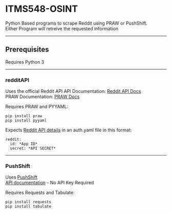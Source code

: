 # ITMS548-OSINT

Python Based programs to scrape Reddit using PRAW or PushShift.  
Either Program will retreive the requested information

---

## Prerequisites

Requires Python 3

---

### redditAPI

Uses the official Reddit API
API Documentation: [Reddit API Docs](https://www.reddit.com/dev/api/)  
PRAW Documentation: [PRAW Docs](https://praw.readthedocs.io/en/stable/)

Requires PRAW and PYYAML:

    pip install praw
    pip install pyyaml

Expects [Reddit API details](https://www.reddit.com/wiki/api) in an auth.yaml file in this format:

    reddit:
      id: *App ID*
      secret: *API SECRET*

---

### PushShift

Uses [PushShift](https://pushshift.io/)  
[API documentation](https://github.com/pushshift/api) - No API Key Required

Requires Requests and Tabulate:

    pip install requests
    pip install tabulate
